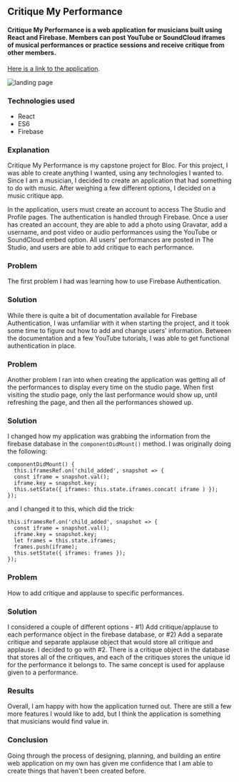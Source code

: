 ## Critique My Performance

#### Critique My Performance is a web application for musicians built using React and Firebase. Members can post YouTube or SoundCloud iframes of musical performances or practice sessions and receive critique from other members.

[Here is a link to the application](http://critiquemyperformance.herokuapp.com).

![landing page](assets/critique-my-performance-landing.PNG)

### Technologies used

* React
* ES6
* Firebase

### Explanation

Critique My Performance is my capstone project for Bloc. For this project, I was able to create anything I wanted, using any technologies I wanted to. Since I am a musician, I decided to create an application that had something to do with music. After weighing a few different options, I decided on a music critique app.  

In the application, users must create an account to access The Studio and Profile pages. The authentication is handled through Firebase.  Once a user has created an account, they are able to add a photo using Gravatar, add a username, and post video or audio performances using the YouTube or SoundCloud embed option. All users' performances are posted in The Studio, and users are able to add critique to each performance.

### Problem

The first problem I had was learning how to use Firebase Authentication.

### Solution

While there is quite a bit of documentation available for Firebase Authentication, I was unfamiliar with it when starting the project, and it took some time to figure out how to add and change users' information. Between the documentation and a few YouTube tutorials, I was able to get functional authentication in place.

### Problem

Another problem I ran into when creating the application was getting all of the performances to display every time on the studio page. When first visiting the studio page, only the last performance would show up, until refreshing the page, and then all the performances showed up.

### Solution

I changed how my application was grabbing the information from the firebase database in the `componentDidMount()` method. I was originally doing the following:

    componentDidMount() {
      this.iframesRef.on('child_added', snapshot => {
      const iframe = snapshot.val();
      iframe.key = snapshot.key;
      this.setState({ iframes: this.state.iframes.concat( iframe ) });
    });

and I changed it to this, which did the trick:

    this.iframesRef.on('child_added', snapshot => {
      const iframe = snapshot.val();
      iframe.key = snapshot.key;
      let frames = this.state.iframes;
      frames.push(iframe);
      this.setState({ iframes: frames });
    });

### Problem

How to add critique and applause to specific performances.

### Solution

I considered a couple of different options - #1) Add critique/applause to each performance object in the firebase database, or #2) Add a separate critique and separate applause object that would store all critique and applause. I decided to go with #2. There is a critique object in the database that stores all of the critiques, and each of the critiques stores the unique id for the performance it belongs to. The same concept is used for applause given to a performance.

### Results

Overall, I am happy with how the application turned out. There are still a few more features I would like to add, but I think the application is something that musicians would find value in.

### Conclusion

Going through the process of designing, planning, and building an entire web application on my own has given me confidence that I am able to create things that haven't been created before.     
